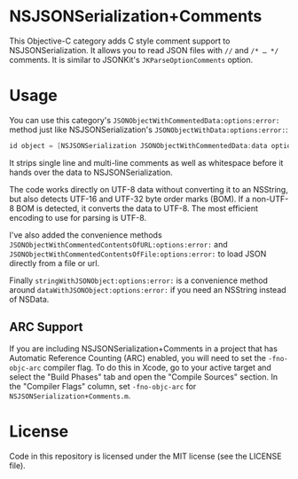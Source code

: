 # NSJSONSerialization+Comments

This Objective-C category adds C style comment support to NSJSONSerialization. It allows you to read JSON files with `//` and `/* … */` comments. It is similar to JSONKit's `JKParseOptionComments` option.

# Usage

You can use this category's `JSONObjectWithCommentedData:options:error:` method just like NSJSONSerialization's `JSONObjectWithData:options:error:`:

```Objective-C
id object = [NSJSONSerialization JSONObjectWithCommentedData:data options:0 error:&error];
```

It strips single line and multi-line comments as well as whitespace before it hands over the data to NSJSONSerialization.

The code works directly on UTF-8 data without converting it to an NSString, but also detects UTF-16 and UTF-32 byte order marks (BOM). If a non-UTF-8 BOM is detected, it converts the data to UTF-8. The most efficient encoding to use for parsing is UTF-8.

I've also added the convenience methods `JSONObjectWithCommentedContentsOfURL:options:error:` and `JSONObjectWithCommentedContentsOfFile:options:error:` to load JSON directly from a file or url. 

Finally `stringWithJSONObject:options:error:` is a convenience method around `dataWithJSONObject:options:error:` if you need an NSString instead of NSData.

## ARC Support

If you are including NSJSONSerialization+Comments in a project that has Automatic Reference Counting (ARC) enabled, you will need to set the `-fno-objc-arc` compiler flag. To do this in Xcode, go to your active target and select the "Build Phases" tab and open the "Compile Sources" section. In the "Compiler Flags" column, set `-fno-objc-arc` for `NSJSONSerialization+Comments.m`.

# License

Code in this repository is licensed under the MIT license (see the LICENSE file).